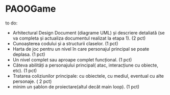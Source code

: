 # PAOOGame
to do:
- Arhitectural Design Document (diagrame UML) și descriere detaliată (se va completa și actualiza documentul realizat la etapa 1). (2 pct) 
- Cunoașterea codului și a structurii claselor. (1 pct) 
- Harta de joc pentru un nivel în care personajul principal se poate deplasa. (1 pct) 
- Un nivel complet sau aproape complet funcțional. (1 pct) 
- Câteva abilități a personajului principal( atac, interacțiune cu obiecte, etc). (1 pct) 
- Tratarea coliziunilor principale: cu obiectele, cu mediul, eventual cu alte personaje. ( 2 pct) 
- minim un șablon de proiectare(altul decât main loop). (1 pct) 


